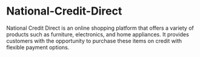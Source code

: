 # National-Credit-Direct
 National Credit Direct is an online shopping platform that offers a variety of products such as furniture, electronics, and home appliances. It provides customers with the opportunity to purchase these items on credit with flexible payment options.  
